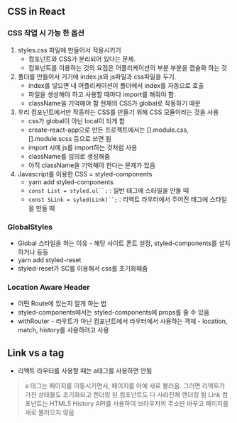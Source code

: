 ## CSS in React

### CSS 작업 시 가능 한 옵션

1. styles.css 파일에 만들어서 적용시키기
    - 컴포넌트와 CSS가 분리되어 있다는 문제.
    - 컴포넌트를 이용하는 것의 요점은 어플리케이션의 부분 부분을 캡슐화 하는 것
2. 폴더를 만들어서 거기에 index.js와 js파일과 css파일을 두기. 
    - index를 넣으면 내 어플리케이션이 폴더에서 index를 자동으로 호출
    - 파일을 생성해야 하고 사용할 때마다 import를 해줘야 함.
    - className을 기억해야 함 현재의 CSS가 global로 작동하기 때문
3. 우리 컴포넌트에서만 작동하는 CSS를 만들기 위해 CSS 모듈이라는 것을 사용
    - css가 global이 아닌 local이 되게 함
    - create-react-app으로 만든 프로젝트에서는 [].module.css, [].module.scss 등으로 쓰면 됨
    - import 시에 js를 import하는 것처럼 사용
    - className를 임의로 생성해줌
    - 아직 className을 기억해야 한다는 문제가 있음
4. Javascript를 이용한 CSS = styled-components
    - yarn add styled-components
    - `const List = styled.ul``;`  : 일반 태그에 스타일을 만들 때
    - `const SLink = syled(Link)``;`  : 리엑트 라우터에서 주어진 태그에 스타일을 만들 때

### GlobalStyles

- Global 스타일을 하는 이유 - 해당 사이트 폰트 설정, styled-components를 설치 하거나 등등
- yarn add styled-reset
- styled-reset가 SC를 이용해서 css를 초기화해줌

### Location Aware Header

- 어떤 Route에 있는지 알게 하는 법
- styled-components에서는 styled-components에 props를 줄 수 있음
- withRouter - 라우트가 아닌 컴포넌트에서 라우터에서 사용하는 객체 - location, match, history를 사용하려고 사용

## Link vs a tag

- 리엑트 라우터를 사용할 때는 a태그를 사용하면 안됨

> a 태그는 페이지를 이동시키면서, 페이지를 아예 새로 불러옴. 그러면 리엑트가  가진 상태들도 초기화되고 렌더링 된 컴포넌트도 다 사라진채 렌더링 됨
Link 컴포넌트는 HTML5 History API를 사용하여 브라우저의 주소만 바꾸고 페이지를 새로 불러오지 않음
